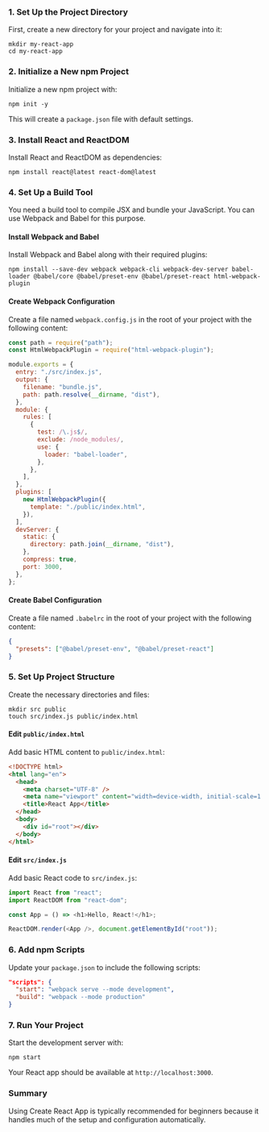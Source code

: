 ### 1. **Set Up the Project Directory**

First, create a new directory for your project and navigate into it:

```laragon-terminal
mkdir my-react-app
cd my-react-app
```

### 2. **Initialize a New npm Project**

Initialize a new npm project with:

```laragon-terminal
npm init -y
```

This will create a `package.json` file with default settings.

### 3. **Install React and ReactDOM**

Install React and ReactDOM as dependencies:

```laragon-terminal
npm install react@latest react-dom@latest
```

### 4. **Set Up a Build Tool**

You need a build tool to compile JSX and bundle your JavaScript. You can use Webpack and Babel for this purpose.

#### **Install Webpack and Babel**

Install Webpack and Babel along with their required plugins:

```laragon-terminal
npm install --save-dev webpack webpack-cli webpack-dev-server babel-loader @babel/core @babel/preset-env @babel/preset-react html-webpack-plugin
```

#### **Create Webpack Configuration**

Create a file named `webpack.config.js` in the root of your project with the following content:

```javascript
const path = require("path");
const HtmlWebpackPlugin = require("html-webpack-plugin");

module.exports = {
  entry: "./src/index.js",
  output: {
    filename: "bundle.js",
    path: path.resolve(__dirname, "dist"),
  },
  module: {
    rules: [
      {
        test: /\.js$/,
        exclude: /node_modules/,
        use: {
          loader: "babel-loader",
        },
      },
    ],
  },
  plugins: [
    new HtmlWebpackPlugin({
      template: "./public/index.html",
    }),
  ],
  devServer: {
    static: {
      directory: path.join(__dirname, "dist"),
    },
    compress: true,
    port: 3000,
  },
};
```

#### **Create Babel Configuration**

Create a file named `.babelrc` in the root of your project with the following content:

```json
{
  "presets": ["@babel/preset-env", "@babel/preset-react"]
}
```

### 5. **Set Up Project Structure**

Create the necessary directories and files:

```laragon-terminal
mkdir src public
touch src/index.js public/index.html
```

#### **Edit `public/index.html`**

Add basic HTML content to `public/index.html`:

```html
<!DOCTYPE html>
<html lang="en">
  <head>
    <meta charset="UTF-8" />
    <meta name="viewport" content="width=device-width, initial-scale=1.0" />
    <title>React App</title>
  </head>
  <body>
    <div id="root"></div>
  </body>
</html>
```

#### **Edit `src/index.js`**

Add basic React code to `src/index.js`:

```javascript
import React from "react";
import ReactDOM from "react-dom";

const App = () => <h1>Hello, React!</h1>;

ReactDOM.render(<App />, document.getElementById("root"));
```

### 6. **Add npm Scripts**

Update your `package.json` to include the following scripts:

```json
"scripts": {
  "start": "webpack serve --mode development",
  "build": "webpack --mode production"
}
```

### 7. **Run Your Project**

Start the development server with:

```laragon-terminal
npm start
```

Your React app should be available at `http://localhost:3000`.

### Summary

Using Create React App is typically recommended for beginners because it handles much of the setup and configuration automatically.
